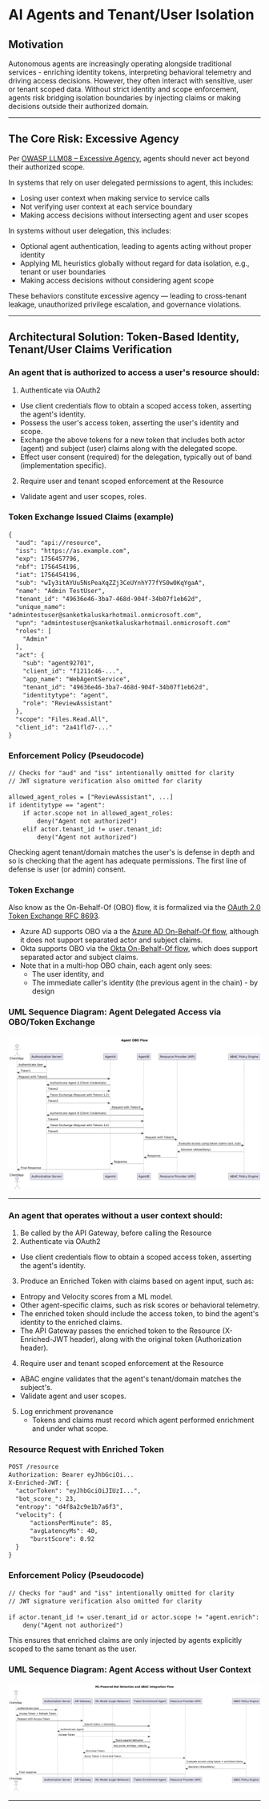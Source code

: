 # AI Agents and Tenant/User Isolation

## Motivation

Autonomous agents are increasingly operating alongside traditional services - enriching identity tokens, interpreting behavioral telemetry and driving access decisions. 
However, they often interact with sensitive, user or tenant scoped data. Without strict identity and scope enforcement, agents risk bridging isolation boundaries by 
injecting claims or making decisions outside their authorized domain.

---

## The Core Risk: Excessive Agency

Per [OWASP LLM08 – Excessive Agency](https://genai.owasp.org/llmrisk2023-24/llm08-excessive-agency/), agents should never act beyond their authorized scope. 

In systems that rely on user delegated permissions to agent, this includes:
- Losing user context when making service to service calls
- Not verifying user context at each service boundary
- Making access decisions without intersecting agent and user scopes

In systems without user delegation, this includes:
- Optional agent authentication, leading to agents acting without proper identity
- Applying ML heuristics globally without regard for data isolation, e.g., tenant or user boundaries
- Making access decisions without considering agent scope

These behaviors constitute excessive agency — leading to cross-tenant leakage, unauthorized privilege escalation, and governance violations.

---

## Architectural Solution: Token-Based Identity, Tenant/User Claims Verification

### An agent that is authorized to access a user's resource should:
1. Authenticate via OAuth2
- Use client credentials flow to obtain a scoped access token, asserting the agent's identity.
- Possess the user's access token, asserting the user's identity and scope.
- Exchange the above tokens for a new token that includes both actor (agent) and subject (user) claims along with the delegated scope.
- Effect user consent (required) for the delegation, typically out of band (implementation specific).
2. Require user and tenant scoped enforcement at the Resource
- Validate agent and user scopes, roles.

### Token Exchange Issued Claims (example)
```
{
  "aud": "api://resource",
  "iss": "https://as.example.com",
  "exp": 1756457796,
  "nbf": 1756454196,
  "iat": 1756454196,
  "sub": "wIy3itAYUu5NsPeaXqZZj3CeUYnhY77fYS0w0KqYgaA",
  "name": "Admin TestUser",
  "tenant_id": "49636e46-3ba7-468d-904f-34b07f1eb62d",
  "unique_name": "admintestuser@sanketkaluskarhotmail.onmicrosoft.com",
  "upn": "admintestuser@sanketkaluskarhotmail.onmicrosoft.com"
  "roles": [
    "Admin"
  ],
  "act": {
    "sub": "agent92701",
    "client_id": "f1211c46-...",
    "app_name": "WebAgentService",
    "tenant_id": "49636e46-3ba7-468d-904f-34b07f1eb62d",
    "identitytype": "agent",
    "role": "ReviewAssistant"
  },
  "scope": "Files.Read.All",
  "client_id": "2a41fld7-..."
}
```

### Enforcement Policy (Pseudocode)
```
// Checks for "aud" and "iss" intentionally omitted for clarity
// JWT signature verification also omitted for clarity

allowed_agent_roles = ["ReviewAssistant", ...]
if identitytype == "agent":
    if actor.scope not in allowed_agent_roles:
        deny("Agent not authorized")
    elif actor.tenant_id != user.tenant_id:
        deny("Agent not authorized")
```
Checking agent tenant/domain matches the user's is defense in depth and so is checking that the agent has adequate permissions. 
The first line of defense is user (or admin) consent.

### Token Exchange
Also know as the On-Behalf-Of (OBO) flow, it is formalized via the [OAuth 2.0 Token Exchange RFC 8693](https://datatracker.ietf.org/doc/html/rfc8693).
- Azure AD supports OBO via a the [Azure AD On-Behalf-Of flow](https://learn.microsoft.com/en-us/azure/active-directory/develop/v2-oauth-on-behalf-of-flow), 
although it does not support separated actor and subject claims. 
- Okta supports OBO via the [Okta On-Behalf-Of flow](https://developer.okta.com/docs/concepts/obo/), which does support separated actor and subject claims.
- Note that in a multi-hop OBO chain, each agent only sees:
  - The user identity, and 
  - The immediate caller's identity (the previous agent in the chain) - by design


### UML Sequence Diagram: Agent Delegated Access via OBO/Token Exchange
![Agent OBO Access](AgentObo.png)

---

### An agent that operates without a user context should:
1. Be called by the API Gateway, before calling the Resource
2. Authenticate via OAuth2
- Use client credentials flow to obtain a scoped access token, asserting the agent's identity.
3. Produce an Enriched Token with claims based on agent input, such as:
- Entropy and Velocity scores from a ML model.
- Other agent-specific claims, such as risk scores or behavioral telemetry.
- The enriched token should include the access token, to bind the agent's identity to the enriched claims.
- The API Gateway passes the enriched token to the Resource (X-Enriched-JWT header), along with the original token (Authorization header).
4. Require user and tenant scoped enforcement at the Resource
- ABAC engine validates that the agent's tenant/domain matches the subject's.
- Validate agent and user scopes.
5. Log enrichment provenance
    - Tokens and claims must record which agent performed enrichment and under what scope.

### Resource Request with Enriched Token
```
POST /resource
Authorization: Bearer eyJhbGciOi...
X-Enriched-JWT: {
  "actorToken": "eyJhbGciOiJIUzI...",
  "bot_score_": 23,
  "entropy": "d4f8a2c9e1b7a6f3",
  "velocity": {
      "actionsPerMinute": 85,
      "avgLatencyMs": 40,
      "burstScore": 0.92
  }
}
```

### Enforcement Policy (Pseudocode)
```
// Checks for "aud" and "iss" intentionally omitted for clarity
// JWT signature verification also omitted for clarity

if actor.tenant_id != user.tenant_id or actor.scope != "agent.enrich":
    deny("Agent not authorized")
```
This ensures that enriched claims are only injected by agents explicitly scoped to the same tenant as the user.

### UML Sequence Diagram: Agent Access without User Context
![Scoped AI Agent Access](ScopedAIAgentAccess.png)

---
